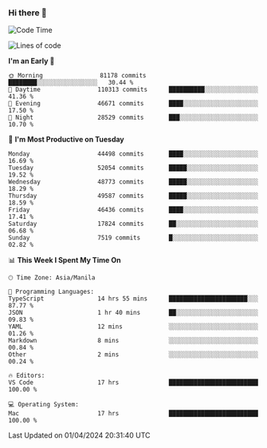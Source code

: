 ### Hi there 👋

<!--START_SECTION:waka-->
![Code Time](http://img.shields.io/badge/Code%20Time-5%2C006%20hrs%2047%20mins-blue)

![Lines of code](https://img.shields.io/badge/From%20Hello%20World%20I%27ve%20Written-118.5%20million%20lines%20of%20code-blue)

**I'm an Early 🐤** 

```text
🌞 Morning                81178 commits       ████████░░░░░░░░░░░░░░░░░   30.44 % 
🌆 Daytime                110313 commits      ██████████░░░░░░░░░░░░░░░   41.36 % 
🌃 Evening                46671 commits       ████░░░░░░░░░░░░░░░░░░░░░   17.50 % 
🌙 Night                  28529 commits       ███░░░░░░░░░░░░░░░░░░░░░░   10.70 % 
```
📅 **I'm Most Productive on Tuesday** 

```text
Monday                   44498 commits       ████░░░░░░░░░░░░░░░░░░░░░   16.69 % 
Tuesday                  52054 commits       █████░░░░░░░░░░░░░░░░░░░░   19.52 % 
Wednesday                48773 commits       █████░░░░░░░░░░░░░░░░░░░░   18.29 % 
Thursday                 49587 commits       █████░░░░░░░░░░░░░░░░░░░░   18.59 % 
Friday                   46436 commits       ████░░░░░░░░░░░░░░░░░░░░░   17.41 % 
Saturday                 17824 commits       ██░░░░░░░░░░░░░░░░░░░░░░░   06.68 % 
Sunday                   7519 commits        █░░░░░░░░░░░░░░░░░░░░░░░░   02.82 % 
```


📊 **This Week I Spent My Time On** 

```text
🕑︎ Time Zone: Asia/Manila

💬 Programming Languages: 
TypeScript               14 hrs 55 mins      ██████████████████████░░░   87.77 % 
JSON                     1 hr 40 mins        ██░░░░░░░░░░░░░░░░░░░░░░░   09.83 % 
YAML                     12 mins             ░░░░░░░░░░░░░░░░░░░░░░░░░   01.26 % 
Markdown                 8 mins              ░░░░░░░░░░░░░░░░░░░░░░░░░   00.84 % 
Other                    2 mins              ░░░░░░░░░░░░░░░░░░░░░░░░░   00.24 % 

🔥 Editors: 
VS Code                  17 hrs              █████████████████████████   100.00 % 

💻 Operating System: 
Mac                      17 hrs              █████████████████████████   100.00 % 
```


 Last Updated on 01/04/2024 20:31:40 UTC
<!--END_SECTION:waka-->


<!--
**rad182/rad182** is a ✨ _special_ ✨ repository because its `README.md` (this file) appears on your GitHub profile.

Here are some ideas to get you started:

- 🔭 I’m currently working on ...
- 🌱 I’m currently learning ...
- 👯 I’m looking to collaborate on ...
- 🤔 I’m looking for help with ...
- 💬 Ask me about ...
- 📫 How to reach me: ...
- 😄 Pronouns: ...
- ⚡ Fun fact: ...
-->
